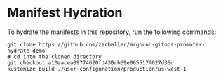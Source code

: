 # Manifest Hydration

To hydrate the manifests in this repository, run the following commands:

```shell
git clone https://github.com/zachaller/argocon-gitops-promoter-hydrate-demo
# cd into the cloned directory
git checkout a10aacea09774620fd430cb69e065517f027d36d
kustomize build ./user-configuration/production/us-west-1
```
